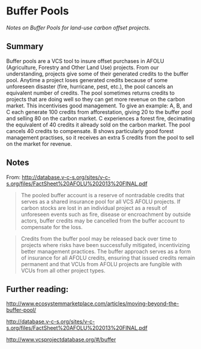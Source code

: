 # Buffer Pools

_Notes on Buffer Pools for land-use carbon offset projects._

## Summary

Buffer pools are a VCS tool to insure offset purchases in AFOLU (Agriculture, Forestry and Other Land Use) projects. From our understanding, projects give some of their generated credits to the buffer pool. Anytime a project loses generated credits because of some unforeseen disaster (fire, hurricane, pest, etc.), the pool cancels an equivalent number of credits. The pool sometimes returns credits to projects that are doing well so they can get more revenue on the carbon market. This incentivises good management.
To give an example:
A, B, and C each generate 100 credits from afforestation, giving 20 to the buffer pool and selling 80 on the carbon market.
C experiences a forest fire, decimating the equivalent of 40 credits it already sold on the carbon market. The pool cancels 40 credits to compensate.
B shows particularly good forest management practises, so it receives an extra 5 credits from the pool to sell on the market for revenue.

## Notes


From: http://database.v-c-s.org/sites/v-c-s.org/files/FactSheet%20AFOLU%202013%20FINAL.pdf


>The pooled buffer account is a reserve of nontradable
credits that serves as a shared insurance
pool for all VCS AFOLU projects. If carbon stocks
are lost in an individual project as a result of
unforeseen events such as fire, disease or
encroachment by outside actors, buffer credits may
be cancelled from the buffer account to
compensate for the loss.

>Credits from the buffer pool may be released back
over time to projects where risks have been
successfully mitigated, incentivizing better
management practices. The buffer approach serves
as a form of insurance for all AFOLU credits,
ensuring that issued credits remain permanent and
that VCUs from AFOLU projects are fungible with
VCUs from all other project types.


## Further reading:

http://www.ecosystemmarketplace.com/articles/moving-beyond-the-buffer-pool/

http://database.v-c-s.org/sites/v-c-s.org/files/FactSheet%20AFOLU%202013%20FINAL.pdf


http://www.vcsprojectdatabase.org/#/buffer
